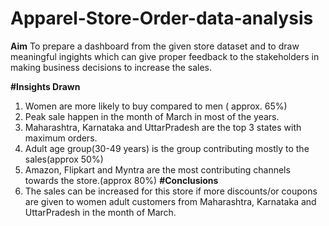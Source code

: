 # Apparel-Store-Order-data-analysis
**Aim**
To prepare a dashboard from the given store dataset and to draw meaningful ingights which can give proper feedback to the stakeholders 
in making business decisions to increase the sales.

**#Insights Drawn**
1. Women are more likely to buy compared to men ( approx. 65%)
2. Peak sale happen in the month of March in most of the years.
3. Maharashtra, Karnataka and UttarPradesh are the top 3 states with maximum orders.
4. Adult age group(30-49 years) is the group contributing mostly to the sales(approx 50%)
5. Amazon, Flipkart and Myntra are the most contributing channels towards the store.(approx 80%)
**#Conclusions**
1. The sales can be increased for this store if more discounts/or coupons are given to women adult customers from Maharashtra, Karnataka
and UttarPradesh in the month of March.
